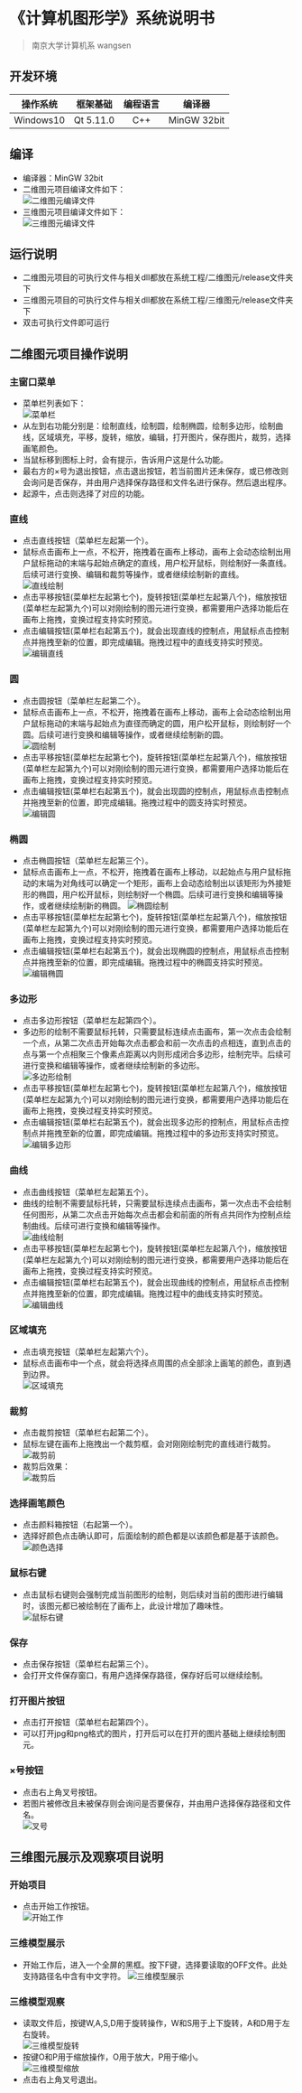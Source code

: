 # 《计算机图形学》系统说明书
> 南京大学计算机系 wangsen
## 开发环境
| 操作系统 | 框架基础 | 编程语言 | 编译器 |
|:-:|:-:|:-:|:-:|
| Windows10 | Qt 5.11.0 | C++ | MinGW 32bit |
## 编译
* 编译器：MinGW 32bit
* 二维图元项目编译文件如下：  
![](https://i.imgur.com/qqpP4Pt.png "二维图元编译文件")
* 三维图元项目编译文件如下：  
![](https://i.imgur.com/Mul6Kiq.png "三维图元编译文件")
## 运行说明
* 二维图元项目的可执行文件与相关dll都放在系统工程/二维图元/release文件夹下
* 三维图元项目的可执行文件与相关dll都放在系统工程/三维图元/release文件夹下
* 双击可执行文件即可运行
## 二维图元项目操作说明
### 主窗口菜单
* 菜单栏列表如下：  
![](https://i.imgur.com/9J2FLXk.png "菜单栏")
* 从左到右功能分别是：绘制直线，绘制圆，绘制椭圆，绘制多边形，绘制曲线，区域填充，平移，旋转，缩放，编辑，打开图片，保存图片，裁剪，选择画笔颜色。
* 当鼠标移到图标上时，会有提示，告诉用户这是什么功能。
* 最右方的×号为退出按钮，点击退出按钮，若当前图片还未保存，或已修改则会询问是否保存，并由用户选择保存路径和文件名进行保存。然后退出程序。
* 起源牛，点击则选择了对应的功能。
### 直线
* 点击直线按钮（菜单栏左起第一个）。
* 鼠标点击画布上一点，不松开，拖拽着在画布上移动，画布上会动态绘制出用户鼠标拖动的末端与起始点确定的直线，用户松开鼠标，则绘制好一条直线。后续可进行变换、编辑和裁剪等操作，或者继续绘制新的直线。  
![](https://i.imgur.com/qwGItOM.png "直线绘制")
* 点击平移按钮(菜单栏左起第七个)，旋转按钮(菜单栏左起第八个)，缩放按钮(菜单栏左起第九个)可以对刚绘制的图元进行变换，都需要用户选择功能后在画布上拖拽，变换过程支持实时预览。
* 点击编辑按钮(菜单栏右起第五个)，就会出现直线的控制点，用鼠标点击控制点并拖拽至新的位置，即完成编辑。拖拽过程中的直线支持实时预览。  
![](https://i.imgur.com/Btgyw2e.png "编辑直线")
### 圆
* 点击圆按钮（菜单栏左起第二个）。
* 鼠标点击画布上一点，不松开，拖拽着在画布上移动，画布上会动态绘制出用户鼠标拖动的末端与起始点为直径而确定的圆，用户松开鼠标，则绘制好一个圆。后续可进行变换和编辑等操作，或者继续绘制新的圆。   
![](https://i.imgur.com/hS2miSk.png "圆绘制")
* 点击平移按钮(菜单栏左起第七个)，旋转按钮(菜单栏左起第八个)，缩放按钮(菜单栏左起第九个)可以对刚绘制的图元进行变换，都需要用户选择功能后在画布上拖拽，变换过程支持实时预览。
* 点击编辑按钮(菜单栏右起第五个)，就会出现圆的控制点，用鼠标点击控制点并拖拽至新的位置，即完成编辑。拖拽过程中的圆支持实时预览。  
![](https://i.imgur.com/C3E0qnF.png "编辑圆")
### 椭圆
* 点击椭圆按钮（菜单栏左起第三个）。
* 鼠标点击画布上一点，不松开，拖拽着在画布上移动，以起始点与用户鼠标拖动的末端为对角线可以确定一个矩形，画布上会动态绘制出以该矩形为外接矩形的椭圆，用户松开鼠标，则绘制好一个椭圆。后续可进行变换和编辑等操作，或者继续绘制新的椭圆。
![](https://i.imgur.com/mlbMkBH.png "椭圆绘制")
* 点击平移按钮(菜单栏左起第七个)，旋转按钮(菜单栏左起第八个)，缩放按钮(菜单栏左起第九个)可以对刚绘制的图元进行变换，都需要用户选择功能后在画布上拖拽，变换过程支持实时预览。
* 点击编辑按钮(菜单栏右起第五个)，就会出现椭圆的控制点，用鼠标点击控制点并拖拽至新的位置，即完成编辑。拖拽过程中的椭圆支持实时预览。  
![](https://i.imgur.com/q68HCoC.png "编辑椭圆")
### 多边形
* 点击多边形按钮（菜单栏左起第四个）。
* 多边形的绘制不需要鼠标托转，只需要鼠标连续点击画布，第一次点击会绘制一个点，从第二次点击开始每次点击都会和前一次点击的点相连，直到点击的点与第一个点相聚三个像素点距离以内则形成闭合多边形，绘制完毕。后续可进行变换和编辑等操作，或者继续绘制新的多边形。  
![](https://i.imgur.com/NGGNwoZ.png "多边形绘制")
* 点击平移按钮(菜单栏左起第七个)，旋转按钮(菜单栏左起第八个)，缩放按钮(菜单栏左起第九个)可以对刚绘制的图元进行变换，都需要用户选择功能后在画布上拖拽，变换过程支持实时预览。
* 点击编辑按钮(菜单栏右起第五个)，就会出现多边形的控制点，用鼠标点击控制点并拖拽至新的位置，即完成编辑。拖拽过程中的多边形支持实时预览。  
![](https://i.imgur.com/SxtCQyj.png "编辑多边形")
### 曲线
* 点击曲线按钮（菜单栏左起第五个）。
* 曲线的绘制不需要鼠标托转，只需要鼠标连续点击画布，第一次点击不会绘制任何图形，从第二次点击开始每次点击都会和前面的所有点共同作为控制点绘制曲线。后续可进行变换和编辑等操作。  
![](https://i.imgur.com/mQbNVcQ.png "曲线绘制")  
* 点击平移按钮(菜单栏左起第七个)，旋转按钮(菜单栏左起第八个)，缩放按钮(菜单栏左起第九个)可以对刚绘制的图元进行变换，都需要用户选择功能后在画布上拖拽，变换过程支持实时预览。
* 点击编辑按钮(菜单栏右起第五个)，就会出现曲线的控制点，用鼠标点击控制点并拖拽至新的位置，即完成编辑。拖拽过程中的曲线支持实时预览。  
![](https://i.imgur.com/Tiu43OZ.png "编辑曲线")
### 区域填充
* 点击填充按钮（菜单栏左起第六个）。
* 鼠标点击画布中一个点，就会将选择点周围的点全部涂上画笔的颜色，直到遇到边界。  
![](https://i.imgur.com/I0Mc88H.png "区域填充")
### 裁剪
* 点击裁剪按钮（菜单栏右起第二个）。
* 鼠标左键在画布上拖拽出一个裁剪框，会对刚刚绘制完的直线进行裁剪。  
![](https://i.imgur.com/qVmNtSF.png "裁剪前")  
* 裁剪后效果：  
![](https://i.imgur.com/RntLyAo.png "裁剪后")
### 选择画笔颜色
* 点击颜料箱按钮（右起第一个）。
* 选择好颜色点击确认即可，后面绘制的颜色都是以该颜色都是基于该颜色。  
![](https://i.imgur.com/mGAc34C.png "颜色选择")
### 鼠标右键
* 点击鼠标右键则会强制完成当前图形的绘制，则后续对当前的图形进行编辑时，该图元都已被绘制在了画布上，此设计增加了趣味性。  
![](https://i.imgur.com/1fQ9Zfz.png "鼠标右键")
### 保存
* 点击保存按钮（菜单栏右起第三个）。
* 会打开文件保存窗口，有用户选择保存路径，保存好后可以继续绘制。
### 打开图片按钮
* 点击打开按钮（菜单栏右起第四个）。
* 可以打开jpg和png格式的图片，打开后可以在打开的图片基础上继续绘制图元。
### ×号按钮
* 点击右上角叉号按钮。
* 若图片被修改且未被保存则会询问是否要保存，并由用户选择保存路径和文件名。  
![](https://i.imgur.com/JtRVDq4.png "叉号")
## 三维图元展示及观察项目说明
### 开始项目
* 点击开始工作按钮。  
![](https://i.imgur.com/KDzQ1Va.png "开始工作")
### 三维模型展示
* 开始工作后，进入一个全屏的黑框。按下F键，选择要读取的OFF文件。此处支持路径名中含有中文字符。
![](https://i.imgur.com/JfAYf2q.png "三维模型展示")
### 三维模型观察
* 读取文件后，按键W,A,S,D用于旋转操作，W和S用于上下旋转，A和D用于左右旋转。  
![](https://i.imgur.com/w3YGagJ.png "三维模型旋转")
* 按键O和P用于缩放操作，O用于放大，P用于缩小。  
![](https://i.imgur.com/3frA9W5.png "三维模型缩放")
* 点击右上角叉号退出。

